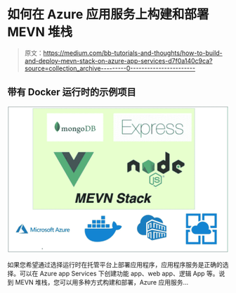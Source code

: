 # 如何在 Azure 应用服务上构建和部署 MEVN 堆栈

> 原文：<https://medium.com/bb-tutorials-and-thoughts/how-to-build-and-deploy-mevn-stack-on-azure-app-services-d7f0a140c9ca?source=collection_archive---------0----------------------->

## 带有 Docker 运行时的示例项目

![](img/00d89239054b0e21e6e6becf9be49236.png)

如果您希望通过选择运行时在托管平台上部署应用程序，应用程序服务是正确的选择。可以在 Azure app Services 下创建功能 app、web app、逻辑 App 等。说到 MEVN 堆栈，您可以用多种方式构建和部署，Azure 应用服务…